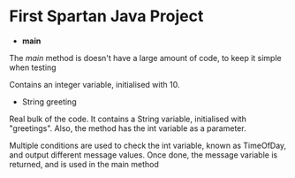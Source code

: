 # First Spartan Java Project
- **main**

The *main* method is doesn't have a large amount of code, 
to keep it simple when testing

Contains an integer variable, initialised with 10.

- String greeting

Real bulk of the code. It contains a String variable, 
initialised with "greetings". Also, the method has the int
variable as a parameter.

Multiple conditions are used to check the int variable,
known as TimeOfDay, and output different message values.
Once done, the message variable is returned, and is used in
the main method



